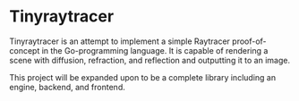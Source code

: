 # Tinyraytracer

Tinyraytracer is an attempt to implement a simple Raytracer proof-of-concept in the Go-programming language. It is capable of rendering a scene with diffusion, refraction, and reflection and outputting it to an image. 

This project will be expanded upon to be a complete library including an engine, backend, and frontend.
